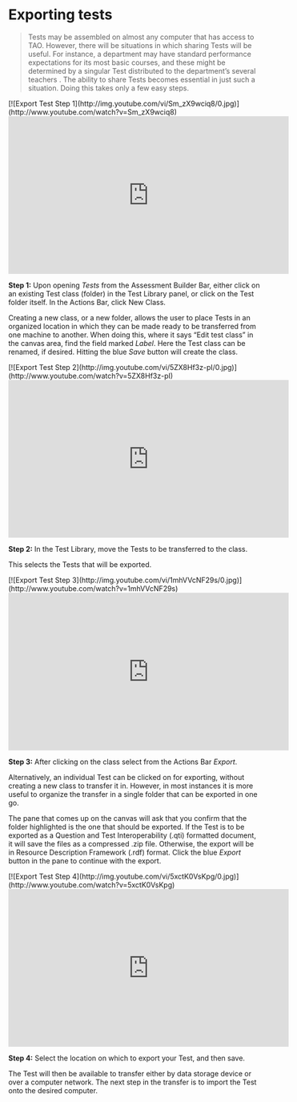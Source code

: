 # Exporting tests

>Tests may be assembled on almost any computer that has access to TAO. However, there will be situations in which sharing Tests will be useful. For instance, a department may have standard performance expectations for its most basic courses, and these might be determined by a singular Test distributed to the department’s several teachers . The ability to share Tests becomes essential in just such a situation. Doing this takes only a few easy steps.

<div class="hidden-video">
[![Export Test Step 1](http://img.youtube.com/vi/Sm_zX9wciq8/0.jpg)](http://www.youtube.com/watch?v=Sm_zX9wciq8)
</div>

<iframe width="560" height="315" src="https://www.youtube.com/embed/Sm_zX9wciq8" frameborder="0" allowfullscreen></iframe>

**Step 1:** Upon opening *Tests* from the Assessment Builder Bar, either click on an existing Test class (folder) in the Test Library panel, or click on the Test folder itself. In the Actions Bar, click New Class. 

Creating a new class, or a new folder, allows the user to place Tests in an organized location in which they can be made ready to be transferred from one machine to another. When doing this, where it says “Edit test class” in the canvas area, find the field marked *Label*. Here the Test class can be renamed, if desired.  Hitting the blue *Save* button will create the class.

<div class="hidden-video">
[![Export Test Step 2](http://img.youtube.com/vi/5ZX8Hf3z-pI/0.jpg)](http://www.youtube.com/watch?v=5ZX8Hf3z-pI)
</div>

<iframe width="560" height="315" src="https://www.youtube.com/embed/5ZX8Hf3z-pI" frameborder="0" allowfullscreen></iframe>

**Step 2:** In the Test Library, move the Tests to be transferred to the class.

This selects the Tests that will be exported.

<div class="hidden-video">
[![Export Test Step 3](http://img.youtube.com/vi/1mhVVcNF29s/0.jpg)](http://www.youtube.com/watch?v=1mhVVcNF29s)
</div>

<iframe width="560" height="315" src="https://www.youtube.com/embed/1mhVVcNF29s" frameborder="0" allowfullscreen></iframe>

**Step 3:** After clicking on the class select from the Actions Bar *Export*.

Alternatively, an individual Test can be clicked on for exporting, without creating a new class to transfer it in. However, in most instances it is more useful to organize the transfer in a single folder that can be exported in one go.

The pane that comes up on the canvas will ask that you confirm that the folder highlighted is the one that should be exported. If the Test is to be exported as a Question and Test Interoperability (.qti) formatted document, it will save the files as a compressed .zip file. Otherwise, the export will be in Resource Description Framework (.rdf) format. Click the blue *Export* button in the pane to continue with the export.

<div class="hidden-video">
[![Export Test Step 4](http://img.youtube.com/vi/5xctK0VsKpg/0.jpg)](http://www.youtube.com/watch?v=5xctK0VsKpg)
</div>

<iframe width="560" height="315" src="https://www.youtube.com/embed/5xctK0VsKpg" frameborder="0" allowfullscreen></iframe>

**Step 4:** Select the location on which to export your Test, and then save.

The Test will then be available to transfer either by data storage device or over a computer network. The next step in the transfer is to import the Test onto the desired computer.
